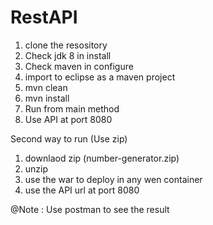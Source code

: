 # RestAPI

1. clone the resository
2. Check jdk 8 in install
3. Check maven in configure
4. import to eclipse as a maven project
5. mvn clean
6. mvn install
7. Run from main method
8. Use API at port 8080


Second way to run (Use zip)
1. downlaod zip (number-generator.zip)
2. unzip
3. use the war to deploy in any wen container 
4. use the API url at port 8080

@Note : Use postman to see the result

